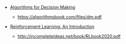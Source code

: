 
* [Algorithms for Decision Making](https://algorithmsbook.com/)
    * https://algorithmsbook.com/files/dm.pdf

* [Reinforcement Learning: An Introduction](http://incompleteideas.net/book/the-book-2nd.html)
    * http://incompleteideas.net/book/RLbook2020.pdf